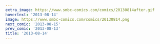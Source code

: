 ```yaml
---
extra_image: https://www.smbc-comics.com/comics/20130814after.gif
hovertext: '2013-08-14'
image: https://www.smbc-comics.com/comics/20130814.png
next_comic: '2013-08-15'
prev_comic: '2013-08-13'
title: '2013-08-14'
---
```


